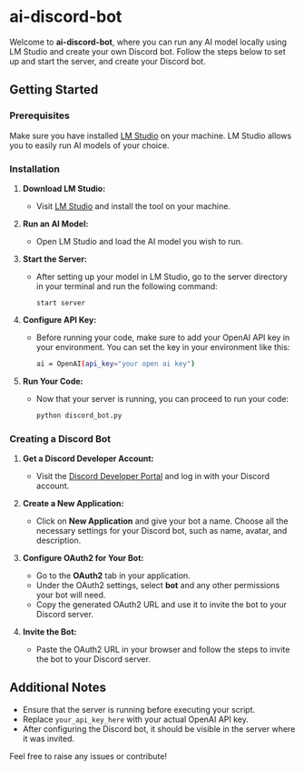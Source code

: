# ai-discord-bot

Welcome to **ai-discord-bot**, where you can run any AI model locally using LM Studio and create your own Discord bot. Follow the steps below to set up and start the server, and create your Discord bot.

## Getting Started

### Prerequisites

Make sure you have installed [LM Studio](https://lmstudio.ai/) on your machine. LM Studio allows you to easily run AI models of your choice.

### Installation

1. **Download LM Studio:**
   - Visit [LM Studio](https://lmstudio.ai/) and install the tool on your machine.
   
2. **Run an AI Model:**
   - Open LM Studio and load the AI model you wish to run.

3. **Start the Server:**
   - After setting up your model in LM Studio, go to the server directory in your terminal and run the following command:
     ```
     start server
     ```

4. **Configure API Key:**
   - Before running your code, make sure to add your OpenAI API key in your environment. You can set the key in your environment like this:
     ```bash
     ai = OpenAI(api_key="your open ai key")
     ```

5. **Run Your Code:**
   - Now that your server is running, you can proceed to run your code:
     ```bash
     python discord_bot.py
     ```

### Creating a Discord Bot

1. **Get a Discord Developer Account:**
   - Visit the [Discord Developer Portal](https://discord.com/developers/docs/intro) and log in with your Discord account.

2. **Create a New Application:**
   - Click on **New Application** and give your bot a name. Choose all the necessary settings for your Discord bot, such as name, avatar, and description.

3. **Configure OAuth2 for Your Bot:**
   - Go to the **OAuth2** tab in your application.
   - Under the OAuth2 settings, select **bot** and any other permissions your bot will need.
   - Copy the generated OAuth2 URL and use it to invite the bot to your Discord server.

4. **Invite the Bot:**
   - Paste the OAuth2 URL in your browser and follow the steps to invite the bot to your Discord server.

## Additional Notes

- Ensure that the server is running before executing your script.
- Replace `your_api_key_here` with your actual OpenAI API key.
- After configuring the Discord bot, it should be visible in the server where it was invited.

Feel free to raise any issues or contribute!
